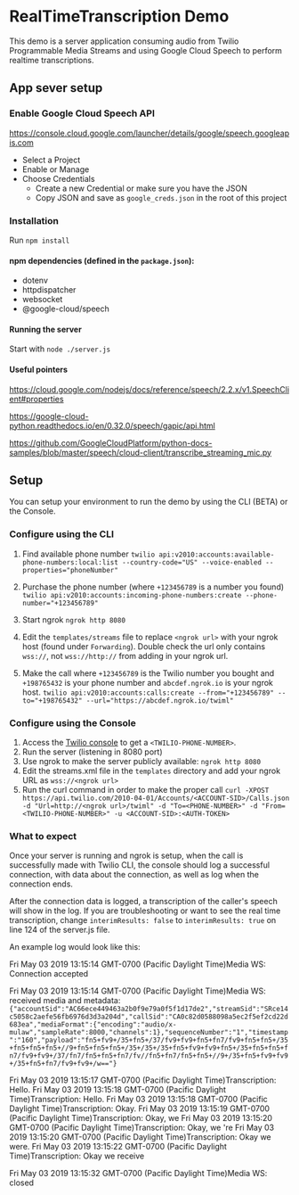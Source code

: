# RealTimeTranscription Demo

This demo is a server application consuming audio from Twilio Programmable Media Streams and using Google Cloud Speech to perform realtime transcriptions.

## App sever setup

### Enable Google Cloud Speech API

https://console.cloud.google.com/launcher/details/google/speech.googleapis.com

* Select a Project
* Enable or Manage
* Choose Credentials
  * Create a new Credential or make sure you have the JSON
  * Copy JSON and save as `google_creds.json` in the root of this project

### Installation

Run `npm install`

#### npm dependencies (defined in the `package.json`):

* dotenv
* httpdispatcher
* websocket
* @google-cloud/speech

#### Running the server

Start with `node ./server.js`

#### Useful pointers

https://cloud.google.com/nodejs/docs/reference/speech/2.2.x/v1.SpeechClient#properties

https://google-cloud-python.readthedocs.io/en/0.32.0/speech/gapic/api.html

https://github.com/GoogleCloudPlatform/python-docs-samples/blob/master/speech/cloud-client/transcribe_streaming_mic.py

## Setup

You can setup your environment to run the demo by using the CLI (BETA) or the Console.

### Configure using the CLI

1. Find available phone number
`twilio api:v2010:accounts:available-phone-numbers:local:list --country-code="US" --voice-enabled --properties="phoneNumber"`

2. Purchase the phone number (where `+123456789` is a number you found)
`twilio api:v2010:accounts:incoming-phone-numbers:create --phone-number="+123456789"`

3. Start ngrok
`ngrok http 8080`

4. Edit the `templates/streams` file to replace `<ngrok url>` with your ngrok host (found under `Forwarding`). Double check the url only contains `wss://`, not `wss://http://` from adding in your ngrok url.

5. Make the call where `+123456789` is the Twilio number you bought and `+198765432` is your phone number and `abcdef.ngrok.io` is your ngrok host.
`twilio api:v2010:accounts:calls:create --from="+123456789" --to="+198765432" --url="https://abcdef.ngrok.io/twiml"`

### Configure using the Console

1. Access the [Twilio console](https://www.twilio.com/console/voice/numbers) to get a `<TWILIO-PHONE-NUMBER>`.
2. Run the server (listening in 8080 port)
3. Use ngrok to make the server publicly available: `ngrok http 8080`
4. Edit the streams.xml file in the `templates` directory and add your ngrok URL as `wss://<ngrok url>`
5. Run the curl command in order to make the proper call
`curl -XPOST https://api.twilio.com/2010-04-01/Accounts/<ACCOUNT-SID>/Calls.json -d "Url=http://<ngrok url>/twiml" -d "To=<PHONE-NUMBER>" -d "From=<TWILIO-PHONE-NUMBER>" -u <ACCOUNT-SID>:<AUTH-TOKEN>`

### What to expect

Once your server is running and ngrok is setup, when the call is successfully made with Twilio CLI, the console should log a successful connection, with data about the connection, as well as log when the connection ends.

After the connection data is logged, a transcription of the caller's speech will show in the log. If you are troubleshooting or want to see the real time transcription, change `interimResults: false` to `interimResults: true` on line 124 of the server.js file.

An example log would look like this:

Fri May 03 2019 13:15:14 GMT-0700 (Pacific Daylight Time)Media WS: Connection accepted

Fri May 03 2019 13:15:14 GMT-0700 (Pacific Daylight Time)Media WS: received media and metadata: 
    `{"accountSid":"AC66ece449463a2b0f9e79a0f5f1d17de2","streamSid":"SRce14c5058c2aefe56fb6976d3d3a204d","callSid":"CA0c82d0588098a5ec2f5ef2cd22d683ea","mediaFormat":{"encoding":"audio/x-mulaw","sampleRate":8000,"channels":1},"sequenceNumber":"1","timestamp":"160","payload":"fn5+fv9+/35+fn5+/37/fv9+fv9+fn5+fn7/fv9+fn5+fn5+/35+fn5+fn5+fn5+//9+fn5+fn5+fn5+/35+/35+/35+fn5+fv9+fv9+fn5+/35+fn5+fn5+fn7/fv9+fv9+/37/fn7/fn5+fn5+fn7/fv//fn5+fn7/fn5+fn5+//9+/35+fn5+fv9+fv9+/35+fn5+fn7/fv9+fv9+/w=="}`

Fri May 03 2019 13:15:17 GMT-0700 (Pacific Daylight Time)Transcription: Hello.
Fri May 03 2019 13:15:18 GMT-0700 (Pacific Daylight Time)Transcription: Hello.
Fri May 03 2019 13:15:18 GMT-0700 (Pacific Daylight Time)Transcription: Okay.
Fri May 03 2019 13:15:19 GMT-0700 (Pacific Daylight Time)Transcription: Okay, we
Fri May 03 2019 13:15:20 GMT-0700 (Pacific Daylight Time)Transcription: Okay, we 're
Fri May 03 2019 13:15:20 GMT-0700 (Pacific Daylight Time)Transcription: Okay we were.
Fri May 03 2019 13:15:22 GMT-0700 (Pacific Daylight Time)Transcription: Okay we receive

Fri May 03 2019 13:15:32 GMT-0700 (Pacific Daylight Time)Media WS: closed